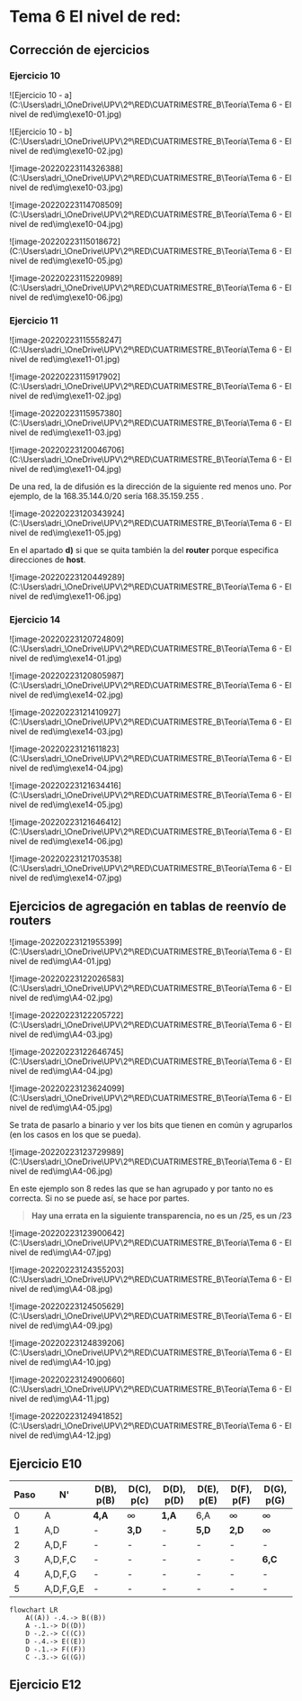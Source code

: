 # Tema 6 El nivel de red:

## Corrección de ejercicios

### Ejercicio 10

![Ejercicio 10 - a](C:\Users\adri_\OneDrive\UPV\2º\RED\CUATRIMESTRE_B\Teoría\Tema 6 - El nivel de red\img\exe10-01.jpg)

![Ejercicio 10 - b](C:\Users\adri_\OneDrive\UPV\2º\RED\CUATRIMESTRE_B\Teoría\Tema 6 - El nivel de red\img\exe10-02.jpg)

![image-20220223114326388](C:\Users\adri_\OneDrive\UPV\2º\RED\CUATRIMESTRE_B\Teoría\Tema 6 - El nivel de red\img\exe10-03.jpg)

![image-20220223114708509](C:\Users\adri_\OneDrive\UPV\2º\RED\CUATRIMESTRE_B\Teoría\Tema 6 - El nivel de red\img\exe10-04.jpg)

![image-20220223115018672](C:\Users\adri_\OneDrive\UPV\2º\RED\CUATRIMESTRE_B\Teoría\Tema 6 - El nivel de red\img\exe10-05.jpg)

![image-20220223115220989](C:\Users\adri_\OneDrive\UPV\2º\RED\CUATRIMESTRE_B\Teoría\Tema 6 - El nivel de red\img\exe10-06.jpg)

### Ejercicio 11

![image-20220223115558247](C:\Users\adri_\OneDrive\UPV\2º\RED\CUATRIMESTRE_B\Teoría\Tema 6 - El nivel de red\img\exe11-01.jpg)

![image-20220223115917902](C:\Users\adri_\OneDrive\UPV\2º\RED\CUATRIMESTRE_B\Teoría\Tema 6 - El nivel de red\img\exe11-02.jpg)

![image-20220223115957380](C:\Users\adri_\OneDrive\UPV\2º\RED\CUATRIMESTRE_B\Teoría\Tema 6 - El nivel de red\img\exe11-03.jpg)

![image-20220223120046706](C:\Users\adri_\OneDrive\UPV\2º\RED\CUATRIMESTRE_B\Teoría\Tema 6 - El nivel de red\img\exe11-04.jpg)

De una red, la de difusión es la dirección de la siguiente red menos uno. Por ejemplo, de la 168.35.144.0/20 sería 168.35.159.255 . 

![image-20220223120343924](C:\Users\adri_\OneDrive\UPV\2º\RED\CUATRIMESTRE_B\Teoría\Tema 6 - El nivel de red\img\exe11-05.jpg)

En el apartado **d)** si que se quita también la del **router** porque especifica direcciones de **host**.

![image-20220223120449289](C:\Users\adri_\OneDrive\UPV\2º\RED\CUATRIMESTRE_B\Teoría\Tema 6 - El nivel de red\img\exe11-06.jpg)

### Ejercicio 14

![image-20220223120724809](C:\Users\adri_\OneDrive\UPV\2º\RED\CUATRIMESTRE_B\Teoría\Tema 6 - El nivel de red\img\exe14-01.jpg)

![image-20220223120805987](C:\Users\adri_\OneDrive\UPV\2º\RED\CUATRIMESTRE_B\Teoría\Tema 6 - El nivel de red\img\exe14-02.jpg)

![image-20220223121410927](C:\Users\adri_\OneDrive\UPV\2º\RED\CUATRIMESTRE_B\Teoría\Tema 6 - El nivel de red\img\exe14-03.jpg)

![image-20220223121611823](C:\Users\adri_\OneDrive\UPV\2º\RED\CUATRIMESTRE_B\Teoría\Tema 6 - El nivel de red\img\exe14-04.jpg)

![image-20220223121634416](C:\Users\adri_\OneDrive\UPV\2º\RED\CUATRIMESTRE_B\Teoría\Tema 6 - El nivel de red\img\exe14-05.jpg)

![image-20220223121646412](C:\Users\adri_\OneDrive\UPV\2º\RED\CUATRIMESTRE_B\Teoría\Tema 6 - El nivel de red\img\exe14-06.jpg)

![image-20220223121703538](C:\Users\adri_\OneDrive\UPV\2º\RED\CUATRIMESTRE_B\Teoría\Tema 6 - El nivel de red\img\exe14-07.jpg)

## Ejercicios de agregación en tablas de reenvío de routers

![image-20220223121955399](C:\Users\adri_\OneDrive\UPV\2º\RED\CUATRIMESTRE_B\Teoría\Tema 6 - El nivel de red\img\A4-01.jpg)

![image-20220223122026583](C:\Users\adri_\OneDrive\UPV\2º\RED\CUATRIMESTRE_B\Teoría\Tema 6 - El nivel de red\img\A4-02.jpg)

![image-20220223122205722](C:\Users\adri_\OneDrive\UPV\2º\RED\CUATRIMESTRE_B\Teoría\Tema 6 - El nivel de red\img\A4-03.jpg)

![image-20220223122646745](C:\Users\adri_\OneDrive\UPV\2º\RED\CUATRIMESTRE_B\Teoría\Tema 6 - El nivel de red\img\A4-04.jpg)

![image-20220223123624099](C:\Users\adri_\OneDrive\UPV\2º\RED\CUATRIMESTRE_B\Teoría\Tema 6 - El nivel de red\img\A4-05.jpg)

Se trata de pasarlo a binario y ver los bits que tienen en común y agruparlos (en los casos en los que se pueda).

![image-20220223123729989](C:\Users\adri_\OneDrive\UPV\2º\RED\CUATRIMESTRE_B\Teoría\Tema 6 - El nivel de red\img\A4-06.jpg)

En este ejemplo son 8 redes las que se han agrupado y por tanto no es correcta. Si no se puede así, se hace por partes.

> **Hay una errata en la siguiente transparencia, no es un /25, es un /23**

![image-20220223123900642](C:\Users\adri_\OneDrive\UPV\2º\RED\CUATRIMESTRE_B\Teoría\Tema 6 - El nivel de red\img\A4-07.jpg)

![image-20220223124355203](C:\Users\adri_\OneDrive\UPV\2º\RED\CUATRIMESTRE_B\Teoría\Tema 6 - El nivel de red\img\A4-08.jpg)

![image-20220223124505629](C:\Users\adri_\OneDrive\UPV\2º\RED\CUATRIMESTRE_B\Teoría\Tema 6 - El nivel de red\img\A4-09.jpg)

![image-20220223124839206](C:\Users\adri_\OneDrive\UPV\2º\RED\CUATRIMESTRE_B\Teoría\Tema 6 - El nivel de red\img\A4-10.jpg)

![image-20220223124900660](C:\Users\adri_\OneDrive\UPV\2º\RED\CUATRIMESTRE_B\Teoría\Tema 6 - El nivel de red\img\A4-11.jpg)

![image-20220223124941852](C:\Users\adri_\OneDrive\UPV\2º\RED\CUATRIMESTRE_B\Teoría\Tema 6 - El nivel de red\img\A4-12.jpg)

## Ejercicio E10

| Paso | N'        | D(B), p(B) | D(C), p(c) | D(D), p(D) | D(E), p(E) | D(F), p(F) | D(G), p(G) |
| ---- | --------- | ---------- | ---------- | ---------- | ---------- | ---------- | ---------- |
| 0    | A         | **4,A**    | $\infty$   | **1,A**    | 6,A        | $\infty$   | $\infty$   |
| 1    | A,D       | -          | **3,D**    | -          | **5,D**    | **2,D**    | $\infty$   |
| 2    | A,D,F     | -          | -          | -          | -          | -          | -          |
| 3    | A,D,F,C   | -          | -          | -          | -          | -          | **6,C**    |
| 4    | A,D,F,G   | -          | -          | -          | -          | -          | -          |
| 5    | A,D,F,G,E | -          | -          | -          | -          | -          | -          |

```mermaid
flowchart LR
    A((A)) -.4.-> B((B))
    A -.1.-> D((D))
    D -.2.-> C((C))
    D -.4.-> E((E))
    D -.1.-> F((F))
    C -.3.-> G((G))
```

## Ejercicio E12
